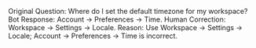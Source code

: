 Original Question: Where do I set the default timezone for my workspace?
Bot Response: Account → Preferences → Time.
Human Correction: Workspace → Settings → Locale.
Reason: Use Workspace → Settings → Locale; Account → Preferences → Time is incorrect.
